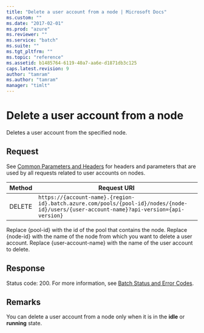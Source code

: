 ```yaml
---
title: "Delete a user account from a node | Microsoft Docs"
ms.custom: ""
ms.date: "2017-02-01"
ms.prod: "azure"
ms.reviewer: ""
ms.service: "batch"
ms.suite: ""
ms.tgt_pltfrm: ""
ms.topic: "reference"
ms.assetid: b1485764-6119-40a7-aa6e-d1871db3c125
caps.latest.revision: 9
author: "tamram"
ms.author: "tamram"
manager: "timlt"
---
```

# Delete a user account from a node
  Deletes a user account from the specified node.  
  
##  <a name="bk_lifetime"></a> Request  
 See [Common Parameters and Headers](../batchservice/common-parameters-and-headers.md) for headers and parameters that are used by all requests related to user accounts on nodes.  
  
|Method|Request URI|  
|------------|-----------------|  
|DELETE|`https://{account-name}.{region-id}.batch.azure.com/pools/{pool-id}/nodes/{node-id}/users/{user-account-name}?api-version={api-version}`|  
  
 Replace {pool-id} with the id of the pool that contains the node. Replace {node-id} with the name of the node from which you want to delete a user account. Replace {user-account-name} with the name of the user account to delete.  
  
## Response  
 Status code: 200. For more information, see [Batch Status and Error Codes](../batchservice/batch-status-and-error-codes.md).  
  
## Remarks  
 You can delete a user account from a node only when it is in the **idle** or **running** state.  
  
  